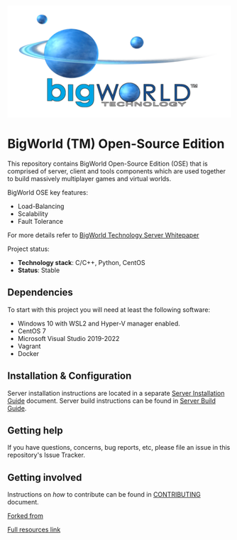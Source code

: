 ![BigWorld for everyone](logo.png)

# BigWorld (TM) Open-Source Edition

This repository contains BigWorld Open-Source Edition (OSE) that is comprised of server, 
client and tools components which are used together to build massively multiplayer games 
and virtual worlds.

BigWorld OSE key features:

 - Load-Balancing
 - Scalability
 - Fault Tolerance

For more details refer to [BigWorld Technology Server Whitepaper](<docs/pdf/BigWorld Technology Server Whitepaper.pdf>)

Project status:

  - **Technology stack**: C/C++, Python, CentOS
  - **Status**:  Stable

## Dependencies

To start with this project you will need at least the following software:

 - Windows 10 with WSL2 and Hyper-V manager enabled.
 - CentOS 7
 - Microsoft Visual Studio 2019-2022
 - Vagrant
 - Docker

## Installation & Configuration

Server installation instructions are located in a separate [Server Installation Guide](<docs/pdf/Server Installation Guide.pdf>) document.
Server build instructions can be found in [Server Build Guide](<docs/pdf/Server Build Guide.pdf>).

## Getting help

If you have questions, concerns, bug reports, etc, please file an issue in this repository's Issue Tracker.

## Getting involved

Instructions on _how_ to contribute can be found in [CONTRIBUTING](CONTRIBUTING.md) document.

<a href="https://sourceforge.net/p/bigworld/code/HEAD/tree/" target="_blank">Forked from </a>

<a href="https://drive.google.com/file/d/1hLm_Ox0v-xIen8c4MvwRHQhkutf9bIpK/view?usp=share_link" target="_blank">Full resources link</a>
